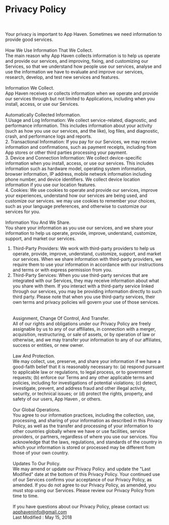 # Privacy Policy

<br><br>
Your privacy is important to App Haven. Sometimes we need information to provide good services.
<br><br>
How We Use Information That We Collect.<br>
The main reason why App Haven collects information is to help us operate and provide our services, and improving, fixing, and customizing our Services, so that we understand how people use our services, analyse and use the information we have to evaluate and improve our services, research, develop, and test new services and features.
<br><br>
Information We Collect.<br>
App Haven receives or collects information when we operate and provide our services through but not limited to Applications, including when you install, access, or use our Services.
<br><br>
Automatically Collected Information.<br>
1.Usage and Log Information: We collect service-related, diagnostic, and performance information. This includes information about your activity (such as how you use our services, and the like), log files, and diagnostic, crash, and performance logs and reports.<br>
2. Transactional Information: If you pay for our Services, we may receive information and confirmations, such as payment receipts, including from App stores or other third parties processing your payment.<br>
3. Device and Connection Information: We collect device-specific information when you install, access, or use our services. This includes information such as hardware model, operating system information, browser information, IP address, mobile network information including phone number, and device identifiers. We collect device location information if you use our location features.<br>
4. Cookies: We use cookies to operate and provide our services, improve your experiences, understand how our services are being used, and customize our services. we may use cookies to remember your choices, such as your language preferences, and otherwise to customize our services for you.<br>
<br>
Information You And We Share.<br>
You share your information as you use our services, and we share your information to help us operate, provide, improve, understand, customize, support, and market our services.<br>
1. Third-Party Providers: We work with third-party providers to help us operate, provide, improve, understand, customize, support, and market our services. When we share information with third-party providers, we require them to use your information in accordance with our instructions and terms or with express permission from you.<br>
2. Third-Party Services: When you use third-party services that are integrated with our Services, they may receive information about what you share with them. If you interact with a third-party service linked through our services, you may be providing information directly to such third party. Please note that when you use third-party services, their own terms and privacy policies will govern your use of those services.<br>
<br><br>
Assignment, Change Of Control, And Transfer.<br>
All of our rights and obligations under our Privacy Policy are freely assignable by us to any of our affiliates, in connection with a merger, acquisition, restructuring, or sale of assets, or by operation of law or otherwise, and we may transfer your information to any of our affiliates, success or entities, or new owner.
<br><br>
Law And Protection.<br>
We may collect, use, preserve, and share your information if we have a good-faith belief that it is reasonably necessary to: (a) respond pursuant to applicable law or regulations, to legal process, or to government requests; (b) enforce our Terms and any other applicable terms and policies, including for investigations of potential violations; (c) detect, investigate, prevent, and address fraud and other illegal activity, security, or technical issues; or (d) protect the rights, property, and safety of our users, App Haven , or others.
<br><br>
Our Global Operations.<br>
You agree to our information practices, including the collection, use, processing, and sharing of your information as described in this Privacy Policy, as well as the transfer and processing of your information to other countries globally where we have or use facilities, service providers, or partners, regardless of where you use our services. You acknowledge that the laws, regulations, and standards of the country in which your information is stored or processed may be different from those of your own country.
<br><br>
Updates To Our Policy.<br>
We may amend or update our Privacy Policy. and update the "Last Modified" date at the bottom of this Privacy Policy. Your continued use of our Services confirms your acceptance of our Privacy Policy, as amended. If you do not agree to our Privacy Policy, as amended, you must stop using our Services. Please review our Privacy Policy from time to time.
<br><br>
If you have questions about our Privacy Policy, please contact us: apphaveninfo@gmail.com<br>
Last Modified : May 15, 2018
